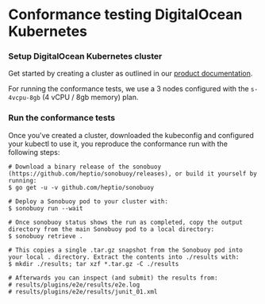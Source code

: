 # Conformance testing DigitalOcean Kubernetes

### Setup DigitalOcean Kubernetes cluster

Get started by creating a cluster as outlined in our [product documentation](https://www.digitalocean.com/docs/kubernetes/how-to/create-cluster/).

For running the conformance tests, we use a 3 nodes configured with the `s-4vcpu-8gb` (4 vCPU / 8gb memory) plan.

### Run the conformance tests

Once you've created a cluster, downloaded the kubeconfig and configured your kubectl to use it, you reproduce the conformance run with the following steps:

```
# Download a binary release of the sonobuoy (https://github.com/heptio/sonobuoy/releases), or build it yourself by running:
$ go get -u -v github.com/heptio/sonobuoy

# Deploy a Sonobuoy pod to your cluster with:
$ sonobuoy run --wait

# Once sonobuoy status shows the run as completed, copy the output directory from the main Sonobuoy pod to a local directory:
$ sonobuoy retrieve .

# This copies a single .tar.gz snapshot from the Sonobuoy pod into your local . directory. Extract the contents into ./results with:
$ mkdir ./results; tar xzf *.tar.gz -C ./results

# Afterwards you can inspect (and submit) the results from:
# results/plugins/e2e/results/e2e.log
# results/plugins/e2e/results/junit_01.xml
```

